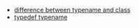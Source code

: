 * [difference between typename and class](https://stackoverflow.com/questions/2023977/difference-of-keywords-typename-and-class-in-templates)
* [typedef typename](https://www.reddit.com/r/cpp/comments/q1854/typedef_typename_please_help_me_understand/)

